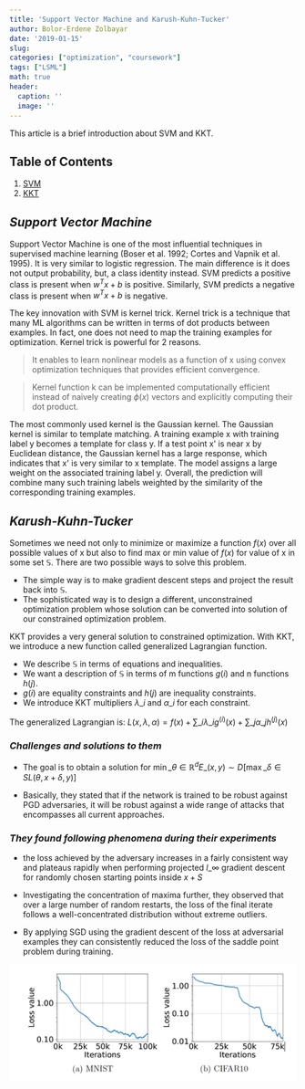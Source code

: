 ```yaml
---
title: 'Support Vector Machine and Karush-Kuhn-Tucker'
author: Bolor-Erdene Zolbayar
date: '2019-01-15'
slug:
categories: ["optimization", "coursework"]
tags: ["LSML"]
math: true
header:
  caption: ''
  image: ''
---
```


This article is a brief introduction about SVM and KKT.

## Table of Contents

1. [SVM](#svm)
2. [KKT](#kkt)

## ***Support Vector Machine*** <a id="svm"></a>

Support Vector Machine is one of the most influential techniques in supervised machine learning (Boser et al. 1992; Cortes and Vapnik et al. 1995). It is very similar to logistic regression. The main difference is it does not output probability, but, a class identity instead. SVM predicts a positive class is present when $w^Tx+b$ is positive. Similarly, SVM predicts a negative class is present when $w^Tx+b$ is negative.

The key innovation with SVM is kernel trick. Kernel trick is a technique that many ML algorithms can be written in terms of dot products between examples. In fact, one does not need to map the training examples for optimization. Kernel trick is powerful for 2 reasons.
> It enables to learn nonlinear models as a function of x using convex optimization techniques that provides efficient convergence.

> Kernel function k can be implemented computationally efficient instead of naively creating $\phi(x)$ vectors and explicitly computing their dot product.

The most commonly used kernel is the Gaussian kernel. The Gaussian kernel is similar to template matching. A training example x with training label y becomes a template for class y. If a test point x' is near x by Euclidean distance, the Gaussian kernel has a large response, which indicates that x' is very similar to x template. The model assigns a large weight on the associated training label y. Overall, the prediction will combine many such training labels weighted by the similarity of the corresponding training examples.

## ***Karush-Kuhn-Tucker*** <a id="kkt"></a>
Sometimes we need not only to minimize or maximize a function $f(x)$ over all possible values of x but also to find max or min value of $f(x)$ for value of x in some set $\mathbb{S}$. There are two possible ways to solve this problem.
- The simple way is to make gradient descent steps and project the result back into $\mathbb{S}$.
- The sophisticated way is to design a different, unconstrained optimization problem whose solution can be converted into solution of our constrained optimization problem.  

KKT provides a very general solution to constrained optimization. With KKT, we introduce a new function called generalized Lagrangian function.
- We describe $\mathbb{S}$ in terms of equations and inequalities.
- We want a description of $\mathbb{S}$ in terms of m functions $g(i)$ and n functions $h(j)$.
- $g(i)$ are equality constraints and $h(j)$ are inequality constraints.
- We introduce KKT multipliers $\lambda\_{i}$ and $\alpha\_{i}$ for each constraint.

The generalized Lagrangian is:
$L(x,\lambda,\alpha) = f(x) + \sum\_{i}\lambda\_{i}g^{(i)}(x) + \sum\_{j}\alpha\_{j}h^{(j)}(x)$

### *Challenges and solutions to them*
- The goal is to obtain a solution for $\mathop{min}\_{\theta \in \mathbb{R}^{d}}E\_{(x,y) \sim D} [\mathop{max}\_{\delta \in S} L(\theta,x+\delta,y)]$


- Basically, they stated that if the network is trained to be robust against PGD adversaries, it will be robust against a wide range of attacks that encompasses all current approaches.

### *They found following phenomena during their experiments*

- the loss achieved by the adversary increases in a fairly consistent way and plateaus rapidly when performing projected $l\_{\infty}$ gradient descent for randomly chosen starting points inside $x + S$

- Investigating the concentration of maxima further, they observed that over a large number of random restarts, the loss of the final iterate follows a well-concentrated distribution without extreme outliers.

- By applying SGD using the gradient descent of the loss at adversarial examples they can consistently reduced the loss of the saddle point problem during training.

![This is an image](/static/PGD/loss.png)
